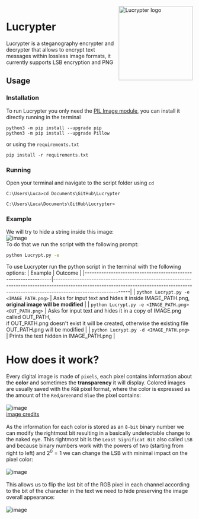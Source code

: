 <a>
    <img src="https://i.imgur.com/MYoL8dH.png" alt="Lucrypter logo" title="Lucrypter" align="right" height="200" />
</a>



# Lucrypter
Lucrypter is a steganography encrypter and decrypter that allows to encrypt text messages within lossless image formats, it currently supports LSB encryption and PNG

## Usage
### Installation
To run Lucrypter you only need the [PIL Image module](https://pillow.readthedocs.io/en/stable/reference/Image.html), you can install it directly running in the terminal 
```
python3 -m pip install --upgrade pip
python3 -m pip install --upgrade Pillow
```
or using the `requirements.txt`
```
pip install -r requirements.txt
```
### Running
Open your terminal and navigate to the script folder using `cd`
```
C:\Users\Luca>cd Documents\GitHub\Lucrypter

C:\Users\Luca\Documents\GitHub\Lucrypter> 
```

### Example
We will try to hide a string inside this image: <br>
![image](https://github.com/Green-H/Lucrypter/assets/93196082/24a6491c-c6ca-4956-8d04-76096f40876d) <br>
To do that we run the script with the following prompt: 
```bash
python Lucrypt.py -e 
```


To use Lucrypter run the python script in the terminal with the following options:
| Example                                                        | Outcome                                                                                                                                                                                    |
|----------------------------------------------------------------|--------------------------------------------------------------------------------------------------------------------------------------------------------------------------------------------|
| `python Lucrypt.py -e <IMAGE_PATH.png>`                        | Asks for input text and hides it inside IMAGE_PATH.png, **original image will be modified**                                                                                                |
| `python Lucrypt.py -e <IMAGE_PATH.png> <OUT_PATH.png>`         | Asks for input text and hides it in a copy of IMAGE.png called OUT_PATH, <br> if OUT_PATH.png  doesn't exist it will be created, otherwise the existing file OUT_PATH.png will be modified |
| `python Lucrypt.py -d <IMAGE_PATH.png>`                        | Prints the text hidden in IMAGE_PATH.png                                                                                                                                                   |

# How does it work?
Every digital image is made of `pixels`, each pixel contains information about the **color** and sometimes
the **transparency** it will display. Colored images are usually saved with the `RGB` pixel format, where
the color is expressed as the amount of the `Red`,`Green`and `Blue` the pixel contains:<br><br>
![image](https://github.com/Green-H/Lucrypter/assets/93196082/da38d64d-b38d-4bff-9c6e-9f5b9cf8b460) <br> [image credits](https://www.researchgate.net/publication/346669123_LSB_Steganography_Using_Pixel_Locator_Sequence_with_AES)<br><br>
As the information for each color is stored as an `8-bit` binary number we can modify the rightmost bit resulting in a basically undetectable change to the naked eye. This rightmost bit is the `Least Significat Bit` also called `LSB` and
because binary numbers work with the powers of two (starting from right to left) and $2^0=1$ we can change the LSB with minimal impact on the pixel color:<br><br>
![image](https://github.com/Green-H/Lucrypter/assets/93196082/8ab4a650-7a0c-44c4-960b-a69b718844b1)<br><br>
This allows us to flip the last bit of the RGB pixel in each channel according to the bit of the character in the text we need to hide preserving the image overall appearance: <br><br>
![image](https://github.com/Green-H/Lucrypter/assets/93196082/bdd21c5f-54d1-4a12-859c-37e31cd83a92)<br><br>





